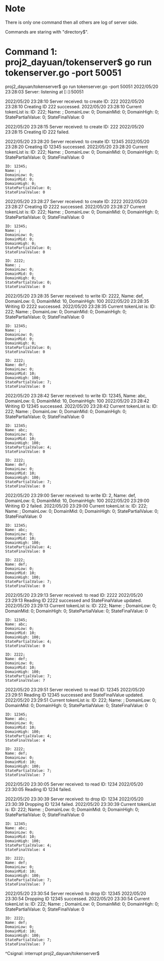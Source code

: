 
# Note
There is only  one command then all others are log of server side.

Commands are staring with "directory$".

# Command 1: proj2_dayuan/tokenserver$ go run tokenserver.go -port 50051

proj2_dayuan/tokenserver$ go run tokenserver.go -port 50051
2022/05/20 23:28:03 Server: listening at [::]:50051

2022/05/20 23:28:10 Server received: to create ID: 222
2022/05/20 23:28:10 Creating ID 222 successed.
2022/05/20 23:28:10 Current tokenList is:
	ID: 222;
	Name: ;
	DomainLow: 0;
	DomainMid: 0;
	DomainHigh: 0;
	StatePartialValue: 0;
	StateFinalValue: 0

2022/05/20 23:28:15 Server received: to create ID: 222
2022/05/20 23:28:15 Creating ID 222 failed.

2022/05/20 23:28:20 Server received: to create ID: 12345
2022/05/20 23:28:20 Creating ID 12345 successed.
2022/05/20 23:28:20 Current tokenList is:
	ID: 222;
	Name: ;
	DomainLow: 0;
	DomainMid: 0;
	DomainHigh: 0;
	StatePartialValue: 0;
	StateFinalValue: 0

	ID: 12345;
	Name: ;
	DomainLow: 0;
	DomainMid: 0;
	DomainHigh: 0;
	StatePartialValue: 0;
	StateFinalValue: 0

2022/05/20 23:28:27 Server received: to create ID: 2222
2022/05/20 23:28:27 Creating ID 2222 successed.
2022/05/20 23:28:27 Current tokenList is:
	ID: 222;
	Name: ;
	DomainLow: 0;
	DomainMid: 0;
	DomainHigh: 0;
	StatePartialValue: 0;
	StateFinalValue: 0

	ID: 12345;
	Name: ;
	DomainLow: 0;
	DomainMid: 0;
	DomainHigh: 0;
	StatePartialValue: 0;
	StateFinalValue: 0

	ID: 2222;
	Name: ;
	DomainLow: 0;
	DomainMid: 0;
	DomainHigh: 0;
	StatePartialValue: 0;
	StateFinalValue: 0

2022/05/20 23:28:35 Server received: to write ID: 2222,
Name: def,
DomainLow: 0,
DomainMid: 10,
DomainHigh: 100
2022/05/20 23:28:35 Writing ID 2222 successed.
2022/05/20 23:28:35 Current tokenList is:
	ID: 222;
	Name: ;
	DomainLow: 0;
	DomainMid: 0;
	DomainHigh: 0;
	StatePartialValue: 0;
	StateFinalValue: 0

	ID: 12345;
	Name: ;
	DomainLow: 0;
	DomainMid: 0;
	DomainHigh: 0;
	StatePartialValue: 0;
	StateFinalValue: 0

	ID: 2222;
	Name: def;
	DomainLow: 0;
	DomainMid: 10;
	DomainHigh: 100;
	StatePartialValue: 7;
	StateFinalValue: 0

2022/05/20 23:28:42 Server received: to write ID: 12345,
Name: abc,
DomainLow: 0,
DomainMid: 10,
DomainHigh: 100
2022/05/20 23:28:42 Writing ID 12345 successed.
2022/05/20 23:28:42 Current tokenList is:
	ID: 222;
	Name: ;
	DomainLow: 0;
	DomainMid: 0;
	DomainHigh: 0;
	StatePartialValue: 0;
	StateFinalValue: 0

	ID: 12345;
	Name: abc;
	DomainLow: 0;
	DomainMid: 10;
	DomainHigh: 100;
	StatePartialValue: 4;
	StateFinalValue: 0

	ID: 2222;
	Name: def;
	DomainLow: 0;
	DomainMid: 10;
	DomainHigh: 100;
	StatePartialValue: 7;
	StateFinalValue: 0

2022/05/20 23:29:00 Server received: to write ID: 2,
Name: def,
DomainLow: 0,
DomainMid: 10,
DomainHigh: 100
2022/05/20 23:29:00 Writing ID 2 failed.
2022/05/20 23:29:00 Current tokenList is:
	ID: 222;
	Name: ;
	DomainLow: 0;
	DomainMid: 0;
	DomainHigh: 0;
	StatePartialValue: 0;
	StateFinalValue: 0

	ID: 12345;
	Name: abc;
	DomainLow: 0;
	DomainMid: 10;
	DomainHigh: 100;
	StatePartialValue: 4;
	StateFinalValue: 0

	ID: 2222;
	Name: def;
	DomainLow: 0;
	DomainMid: 10;
	DomainHigh: 100;
	StatePartialValue: 7;
	StateFinalValue: 0

2022/05/20 23:29:13 Server received: to read ID: 2222
2022/05/20 23:29:13 Reading ID 2222 successed and StateFinalValue updated.
2022/05/20 23:29:13 Current tokenList is:
	ID: 222;
	Name: ;
	DomainLow: 0;
	DomainMid: 0;
	DomainHigh: 0;
	StatePartialValue: 0;
	StateFinalValue: 0

	ID: 12345;
	Name: abc;
	DomainLow: 0;
	DomainMid: 10;
	DomainHigh: 100;
	StatePartialValue: 4;
	StateFinalValue: 0

	ID: 2222;
	Name: def;
	DomainLow: 0;
	DomainMid: 10;
	DomainHigh: 100;
	StatePartialValue: 7;
	StateFinalValue: 7

2022/05/20 23:29:51 Server received: to read ID: 12345
2022/05/20 23:29:51 Reading ID 12345 successed and StateFinalValue updated.
2022/05/20 23:29:51 Current tokenList is:
	ID: 222;
	Name: ;
	DomainLow: 0;
	DomainMid: 0;
	DomainHigh: 0;
	StatePartialValue: 0;
	StateFinalValue: 0

	ID: 12345;
	Name: abc;
	DomainLow: 0;
	DomainMid: 10;
	DomainHigh: 100;
	StatePartialValue: 4;
	StateFinalValue: 4

	ID: 2222;
	Name: def;
	DomainLow: 0;
	DomainMid: 10;
	DomainHigh: 100;
	StatePartialValue: 7;
	StateFinalValue: 7

2022/05/20 23:30:05 Server received: to read ID: 1234
2022/05/20 23:30:05 Reading ID 1234 failed.

2022/05/20 23:30:39 Server received: to drop ID: 1234
2022/05/20 23:30:39 Dropping ID 1234 failed.
2022/05/20 23:30:39 Current tokenList is:
	ID: 222;
	Name: ;
	DomainLow: 0;
	DomainMid: 0;
	DomainHigh: 0;
	StatePartialValue: 0;
	StateFinalValue: 0

	ID: 12345;
	Name: abc;
	DomainLow: 0;
	DomainMid: 10;
	DomainHigh: 100;
	StatePartialValue: 4;
	StateFinalValue: 4

	ID: 2222;
	Name: def;
	DomainLow: 0;
	DomainMid: 10;
	DomainHigh: 100;
	StatePartialValue: 7;
	StateFinalValue: 7

2022/05/20 23:30:54 Server received: to drop ID: 12345
2022/05/20 23:30:54 Dropping ID 12345 successed.
2022/05/20 23:30:54 Current tokenList is:
	ID: 222;
	Name: ;
	DomainLow: 0;
	DomainMid: 0;
	DomainHigh: 0;
	StatePartialValue: 0;
	StateFinalValue: 0

	ID: 2222;
	Name: def;
	DomainLow: 0;
	DomainMid: 10;
	DomainHigh: 100;
	StatePartialValue: 7;
	StateFinalValue: 7

^Csignal: interrupt
proj2_dayuan/tokenserver$